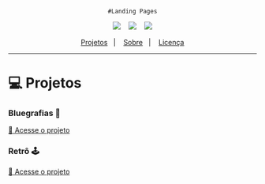 
<div align="center">

	#Landing Pages
<p align="center">
<img src="https://img.shields.io/github/last-commit/ViniciusOliver-stack/Landing-Pages?style=for-the-badge"/>&nbsp;&nbsp;&nbsp;
<img src="https://img.shields.io/github/repo-size/ViniciusOliver-stack/Landing-Pages?style=for-the-badge"/>&nbsp;&nbsp;&nbsp;
<img src="https://img.shields.io/github/languages/count/ViniciusOliver-stack/Landing-Pages?style=for-the-badge"/>
</p>
</div>

<p align="center">
  <a href="#-tecnologias">Projetos</a>&nbsp;&nbsp;&nbsp;|&nbsp;&nbsp;&nbsp;
  <a href="#-layout">Sobre</a>&nbsp;&nbsp;&nbsp;|&nbsp;&nbsp;&nbsp;
  <a href="#-license">Licença</a>
</p>

---
 # 💻 Projetos
### Bluegrafias 🦋

<a target="_blank" href="https://viniciusoliver-stack.github.io/Landing-Pages/Bluegrafias/index.html">🔗 Acesse o projeto</a>
<img  src="https://i.imgur.com/Ud2o0Bd.png"  alt="">

### Retrô 🕹
<a target="_blank" href="https://viniciusoliver-stack.github.io/Landing-Pages/Retrô/index.html">🔗 Acesse o projeto</a>
<img src="https://i.imgur.com/8PhnOMD.png" alt=""/>
